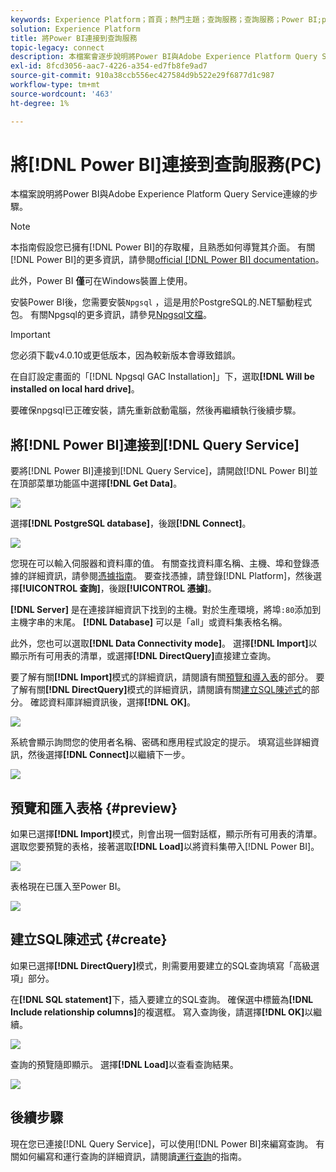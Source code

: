 ```yaml
---
keywords: Experience Platform；首頁；熱門主題；查詢服務；查詢服務；Power BI;power bi；連線至查詢服務；
solution: Experience Platform
title: 將Power BI連接到查詢服務
topic-legacy: connect
description: 本檔案會逐步說明將Power BI與Adobe Experience Platform Query Service連線的步驟。
exl-id: 8fcd3056-aac7-4226-a354-ed7fb8fe9ad7
source-git-commit: 910a38ccb556ec427584d9b522e29f6877d1c987
workflow-type: tm+mt
source-wordcount: '463'
ht-degree: 1%

---
```


# 將[!DNL Power BI]連接到查詢服務(PC)

本檔案說明將Power BI與Adobe Experience Platform Query Service連線的步驟。

>[!NOTE]
>
> 本指南假設您已擁有[!DNL Power BI]的存取權，且熟悉如何導覽其介面。 有關[!DNL Power BI]的更多資訊，請參閱[official [!DNL Power BI] documentation](https://docs.microsoft.com/zh-tw/power-bi/)。
>
> 此外，Power BI **僅**&#x200B;可在Windows裝置上使用。

安裝Power BI後，您需要安裝`Npgsql` ，這是用於PostgreSQL的.NET驅動程式包。 有關Npgsql的更多資訊，請參見[Npgsql文檔](https://www.npgsql.org/doc/index.html)。

>[!IMPORTANT]
>
>您必須下載v4.0.10或更低版本，因為較新版本會導致錯誤。

在自訂設定畫面的「[!DNL Npgsql GAC Installation]」下，選取&#x200B;**[!DNL Will be installed on local hard drive]**。

要確保npgsql已正確安裝，請先重新啟動電腦，然後再繼續執行後續步驟。

## 將[!DNL Power BI]連接到[!DNL Query Service]

要將[!DNL Power BI]連接到[!DNL Query Service]，請開啟[!DNL Power BI]並在頂部菜單功能區中選擇&#x200B;**[!DNL Get Data]**。

![](../images/clients/power-bi/open-power-bi.png)

選擇&#x200B;**[!DNL PostgreSQL database]**，後跟&#x200B;**[!DNL Connect]**。

![](../images/clients/power-bi/get-data.png)

您現在可以輸入伺服器和資料庫的值。 有關查找資料庫名稱、主機、埠和登錄憑據的詳細資訊，請參閱[憑據指南](../ui/credentials.md)。 要查找憑據，請登錄[!DNL Platform]，然後選擇&#x200B;**[!UICONTROL 查詢]**，後跟&#x200B;**[!UICONTROL 憑據]**。

**[!DNL Server]** 是在連接詳細資訊下找到的主機。對於生產環境，將埠`:80`添加到主機字串的末尾。 **[!DNL Database]** 可以是「all」或資料集表格名稱。

此外，您也可以選取&#x200B;**[!DNL Data Connectivity mode]**。 選擇&#x200B;**[!DNL Import]**&#x200B;以顯示所有可用表的清單，或選擇&#x200B;**[!DNL DirectQuery]**&#x200B;直接建立查詢。

要了解有關&#x200B;**[!DNL Import]**&#x200B;模式的詳細資訊，請閱讀有關[預覽和導入表](#preview)的部分。 要了解有關&#x200B;**[!DNL DirectQuery]**&#x200B;模式的詳細資訊，請閱讀有關[建立SQL陳述式](#create)的部分。 確認資料庫詳細資訊後，選擇&#x200B;**[!DNL OK]**。

![](../images/clients/power-bi/connectivity-mode.png)

系統會顯示詢問您的使用者名稱、密碼和應用程式設定的提示。 填寫這些詳細資訊，然後選擇&#x200B;**[!DNL Connect]**&#x200B;以繼續下一步。

![](../images/clients/power-bi/import-mode.png)

## 預覽和匯入表格 {#preview}

如果已選擇&#x200B;**[!DNL Import]**&#x200B;模式，則會出現一個對話框，顯示所有可用表的清單。 選取您要預覽的表格，接著選取&#x200B;**[!DNL Load]**&#x200B;以將資料集帶入[!DNL Power BI]。

![](../images/clients/power-bi/preview-table.png)

表格現在已匯入至Power BI。

![](../images/clients/power-bi/import-table.png)

## 建立SQL陳述式 {#create}

如果已選擇&#x200B;**[!DNL DirectQuery]**&#x200B;模式，則需要用要建立的SQL查詢填寫「高級選項」部分。

在&#x200B;**[!DNL SQL statement]**&#x200B;下，插入要建立的SQL查詢。 確保選中標籤為&#x200B;**[!DNL Include relationship columns]**&#x200B;的複選框。 寫入查詢後，請選擇&#x200B;**[!DNL OK]**&#x200B;以繼續。

![](../images/clients/power-bi/direct-query-mode.png)

查詢的預覽隨即顯示。 選擇&#x200B;**[!DNL Load]**&#x200B;以查看查詢結果。

![](../images/clients/power-bi/preview-direct-query.png)

## 後續步驟

現在您已連接[!DNL Query Service]，可以使用[!DNL Power BI]來編寫查詢。 有關如何編寫和運行查詢的詳細資訊，請閱讀[運行查詢](../best-practices/writing-queries.md)的指南。
